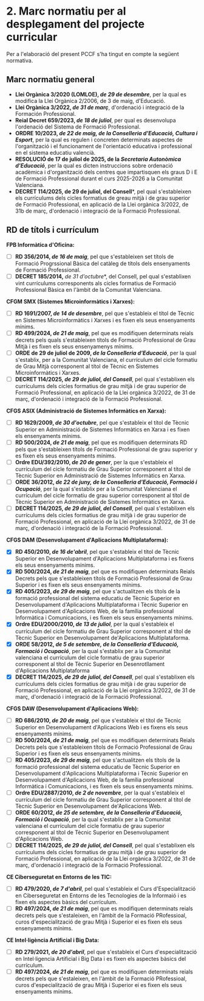 # 2. Marc normatiu per al desplegament del projecte curricular

<!-- 
L'elaboració del PCCF haurà d'atendre sempre el marc normatiu vigent, que establix les  directrius i els requisits fonamentals per al seu disseny i implementació. En este apartat  es  consideraran  sempre  les  normatives  d'àmbit  estatal,  autonòmic  i  regulacions específiques del centre educatiu. 
Incloure la relació de disposicions normatives unificada en el PCCF permet centralitzar este contingut i facilita la redacció posterior de les programacions didàctiques.
-->

Per a l'elaboració del present PCCF s'ha tingut en compte la següent normativa.

## Marc normatiu general

* **Llei Orgànica 3/2020 (LOMLOE), *de 29 de desembre***, per la qual es modifica la Llei Orgànica 2/2006, de 3 de maig, d'Educació.
* **Llei Orgànica 3/2022, *de 31 de març***, d'ordenació i integració de la Formación Professional.
* **Reial Decret 659/2023, *de 18 de juliol***, per qual es desenvolupa l'ordenació del Sistema de Formació Professional.
* **ORDRE 10/2023, *de 22 de maig, de la Conselleria d'Educació, Cultura i Esport***, per la qual es regulen i concreten determinats aspectes de l'organització i el funcionament de l'orientació educativa i professional en el sistema educatiu valencià.
* **RESOLUCIÓ de 17 de juliol de 2025, de la *Secretaria Autonòmica d'Educació***, per la qual es dicten instruccions sobre ordenació acadèmica i d'organització dels centres que impartisquen els graus D i E de Formació Professional durant el curs 2025-2026 a la Comunitat Valenciana.
* **DECRET 114/2025, de 29 de juliol, del Consell***, pel qual s'estableixen els currículums dels cicles formatius de greau mitjà i de grau superior de Formació Professional, en aplicació de la Llei orgànica 3/2022, de 31b de març, d'ordenació i integració de la Formació Professional.

## RD de títols i currículum

**FPB Informàtica d'Oficina:**

* [ ] **RD 356/2014, *de 16 de maig***, pel que s'estableixen set títols de Formació Progrssional Bàsica del catàleg de títols dels ensenyaments de Formació Professional.
* [ ] **DECRET 185/2014,** *de 31 d'octubre**, del Consell, pel qual s'establixen vint currículums corresponents als cicles formatius de Formació Professional Bàsica en l'àmbit de la Comunitat Valenciana.

**CFGM SMX (Sistemes Microinformàtics i Xarxes):**

* [ ] **RD 1691/2007, *de 14 de desembre***, pel que s'estableix el títol de Tècnic en Sistemes Microinformàtics i Xarxes i es fixen els seus ensenyaments mínims.
* [ ] **RD 499/2024, *de 21 de maig***, pel que es modifiquen determinats reials decrets pels quals s'estableixen títols de Formació Professional de Grau Mitjà i es fixen els seus ensenyamenys mínims.
* [ ] **ORDE de 29 de juliol de 2009, *de la Conselleria d'Educació***, per la qual s'establix, per a la Comunitat Valenciana,
el currículum del cicle formatiu de Grau Mitjà corresponent al títol de Tècnic en Sistemes Microinformàtics i Xarxes.
* [ ] **DECRET 114/2025, *de 29 de juliol, del Consell***, pel qual s'establixen els currículums dels cicles formatius de grau mitjà i de grau superior de Formació Professional, en aplicació de la Llei orgànica 3/2022, de 31 de març, d'ordenació i integració de la Formació Professional.

**CFGS ASIX (Administració de Sistemes Informàtics en Xarxa):**

* [ ] **RD 1629/2009, *de 30 d'octubre***, pel que s'estableix el títol de Tècnic Superior en Administració de Sistemes Informàtics en Xarxa i es fixen els ensenyaments mínims.
* [ ] **RD 500/2024, *de 21 de maig***, pel que es modifiquen determinats RD pels que s'estableixen títols de Formació Professional de grau superior y es fixen els seus ensenyaments mínims.
* [ ] **Ordre EDU/392/2010, *de 20 de gener***, per la que s'estableix el currículum del cicle formatiu de Grau Superior corresponent al títol de Tècnic Superior en Administració de Sistemes Informàtics en Xarxa.
* [ ] **ORDE 36/2012, *de 22 de juny, de la Conselleria d'Educació, Formació i Ocupació***, per la qual s'establix per a la Comunitat Valenciana el currículum del cicle formatiu de grau superior corresponent al títol de Tècnic Superior en Administració de Sistemes Informàtics en Xarxa.
* [ ] **DECRET 114/2025, *de 29 de juliol, del Consell***, pel qual s'establixen els currículums dels cicles formatius de grau mitjà i de grau superior de Formació Professional, en aplicació de la Llei orgànica 3/2022, de 31 de març, d'ordenació i integració de la Formació Professional.

**CFGS DAM (Desenvolupament d'Aplicacions Multiplataforma):**

* [x] **RD 450/2010, *de 16 de'abril***, pel que s'estableix el títol de Tècnic Superior en Desenvolupament d'Aplicacions Multiplataforma i es fixens els seus ensenyaments mínims.
* [x] **RD 500/2024, *de 21 de maig***, pel que es modifiquen determinats Reials Decrets pels que s'estableixen títols de Formació Professional de Grau Superior i es fixen els seus ensenyaments mínims.
* [x] **RD 405/2023, *de 29 de maig***, pel que s'actualitzen els títols de la formació professional del sistema educatiu de Tècnic Superior en Desenvolupament d'Aplicacions Multiplataforma i Tècnic Superior en Desenvolupament d'Aplicacions Web, de la família professional Informàtica i Comunicacions, i es fixen els seus ensenyaments mínims.
* [x] **Ordre EDU/2000/2010, *de 13 de juliol***, per la qual s'estableix el currículum del cicle formatiu de Grau Superior corresponent al títol de Tècnic Superior en Desenvolupament de'Aplicacions Multiplataforma.
* [x] **ORDE 58/2012, *de 5 de setembre, de la Conselleria d'Educació, Formació i Ocupació***, per la qual s'establix per a la Comunitat valenciana el currículum del cicle formatiu de grau superior corresponent al títol de Tècnic Superior en Desenrotllament d'Aplicacions Multiplataforma
* [x] **DECRET 114/2025, *de 29 de juliol, del Consell***, pel qual s'establixen els currículums dels cicles formatius de grau mitjà i de grau superior de Formació Professional, en aplicació de la Llei orgànica 3/2022, de 31 de març, d'ordenació i integració de la Formació Professional.

**CFGS DAW (Desenvolupament d'Aplicacions Web):**

* [ ] **RD 686/2010, *de 20 de maig***, pel que s'estableix el títol de Tècnic Superior en Desenvolupament d'Aplicacions Web i es fixens els seus ensenyaments mínims.
* [ ] **RD 500/2024, *de 21 de maig***, pel que es modifiquen determinats Reials Decrets pels que s'estableixen títols de Formació Professional de Grau Superior i es fixen els seus ensenyaments mínims.
* [ ] **RD 405/2023, *de 29 de maig***, pel que s'actualitzen els títols de la formació professional del sistema educatiu de Tècnic Superior en Desenvolupament d'Aplicacions Multiplataforma i Tècnic Superior en Desenvolupament d'Aplicacions Web, de la família professional Informàtica i Comunicacions, i es fixen els seus ensenyaments mínims.
* [ ] **Ordre EDU/2887/2010, *de 2 de novembre***, per la qual s'estableix el currículum del cicle formatiu de Grau Superior corresponent al títol de Tècnic Superior en Desenvolupament de'Aplicacions Web.
* [ ] **ORDE 60/2012, *de 25 de setembre, de la Conselleria d'Educació, Formació i Ocupació***, per la qual s'establix per a la Comunitat valenciana el currículum del cicle formatiu de grau superior corresponent al títol de Tècnic Superior en Desenvolupament d'Aplicacions Web.
* [ ] **DECRET 114/2025, *de 29 de juliol, del Consell***, pel qual s'establixen els currículums dels cicles formatius de grau mitjà i de grau superior de Formació Professional, en aplicació de la Llei orgànica 3/2022, de 31 de març, d'ordenació i integració de la Formació Professional.

**CE Ciberseguretat en Entorns de les TIC:**

* [ ] **RD 479/2020, *de 7 d'abril***, pel qual s'estableix el Curs d'Especialització en Ciberseguretat en Entorns de les Tecnologies de la Informaió i es fixen els aspectes bàsics del currículum.
* [ ] **RD 497/2024, *de 21 de maig***, pel que es modifiquen determinats reials decrets pels que s'estaleixen, en l'àmbit de la Formació PRofessioal, curos d'especialització de grau Mitjà i Superior ei es fixen els seus ensenyaments mínims.

**CE Intel·ligència Artificial i Big Data:**

* [ ] **RD 279/2021, *de 20 d'abril***, pel que s'estableix el Curs d'especialització en Intel·ligencia Artificial i Big Data i es fixen els aspectes bàsics del currículum.
* [ ] **RD 497/2024, *de 21 de maig***, pel que es modifiquen determinats reials decrets pels que s'estaleixen, en l'àmbit de la Formació PRofessioal, curos d'especialització de grau Mitjà i Superior ei es fixen els seus ensenyaments mínims.
